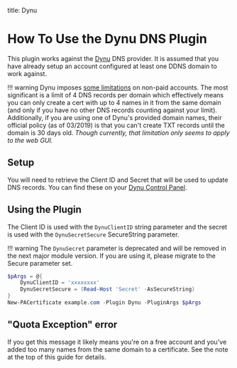 title: Dynu

# How To Use the Dynu DNS Plugin

This plugin works against the [Dynu](https://www.dynu.com) DNS provider. It is assumed that you have already setup an account configured at least one DDNS domain to work against.

!!! warning
    Dynu imposes [some limitations](https://www.dynu.com/en-US/Membership) on non-paid accounts. The most significant is a limit of 4 DNS records per domain which effectively means you can only create a cert with up to 4 names in it from the same domain (and only if you have no other DNS records counting against your limit). Additionally, if you are using one of Dynu's provided domain names, their official policy (as of 03/2019) is that you can't create TXT records until the domain is 30 days old. *Though currently, that limitation only seems to apply to the web GUI.*

## Setup

You will need to retrieve the Client ID and Secret that will be used to update DNS records. You can find these on your [Dynu Control Panel](https://www.dynu.com/en-US/ControlPanel/APICredentials).

## Using the Plugin

The Client ID is used with the `DynuClientID` string parameter and the secret is used with the `DynuSecretSecure` SecureString parameter.

!!! warning
    The `DynuSecret` parameter is deprecated and will be removed in the next major module version. If you are using it, please migrate to the Secure parameter set.

```powershell
$pArgs = @{
    DynuClientID = 'xxxxxxxx'
    DynuSecretSecure = (Read-Host 'Secret' -AsSecureString)
}
New-PACertificate example.com -Plugin Dynu -PluginArgs $pArgs
```

## "Quota Exception" error

If you get this message it likely means you're on a free account and you've added too many names from the same domain to a certificate. See the note at the top of this guide for details.
